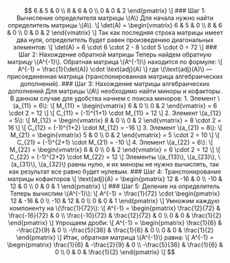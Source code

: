 $$
6 & 5 & 0 \\ 8 & 6 & 0 \\ 0 & 0 & 2 \end{pmatrix} \] ### Шаг 1: Вычисление определителя матрицы \(A\) Для начала нужно найти определитель матрицы \(A\). \[ \det(A) = \begin{vmatrix} 6 & 5 & 0 \\ 8 & 6 & 0 \\ 0 & 0 & 2 \end{vmatrix} \] Так как последняя строка матрицы имеет два нуля, определитель будет равен произведению диагональных элементов: \[ \det(A) = 6 \cdot 6 \cdot 2 - 8 \cdot 5 \cdot 0 = 72 \] ### Шаг 2: Нахождение обратной матрицы Теперь найдем обратную матрицу \(A^{-1}\). Обратная матрица \(A^{-1}\) находится по формуле: \[ A^{-1} = \frac{1}{\det(A)} \cdot \text{adj}(A) \] где \(\text{adj}(A)\) — присоединенная матрица (транспонированная матрица алгебраических дополнений). ### Шаг 3: Нахождение матрицы алгебраических дополнений Для матрицы \(A\) необходимо найти миноры и кофакторы. В данном случае для удобства начнем с поиска миноров: 1. Элемент \(a_{11} = 6\): \[ M_{11} = \begin{vmatrix} 6 & 0 \\ 0 & 2 \end{vmatrix} = 6 \cdot 2 = 12 \] \[ C_{11} = (-1)^{1+1} \cdot M_{11} = 12 \] 2. Элемент \(a_{12} = 5\): \[ M_{12} = \begin{vmatrix} 8 & 0 \\ 0 & 2 \end{vmatrix} = 8 \cdot 2 = 16 \] \[ C_{12} = (-1)^{1+2} \cdot M_{12} = -16 \] 3. Элемент \(a_{21} = 8\): \[ M_{21} = \begin{vmatrix} 5 & 0 \\ 0 & 2 \end{vmatrix} = 5 \cdot 2 = 10 \] \[ C_{21} = (-1)^{2+1} \cdot M_{21} = -10 \] 4. Элемент \(a_{22} = 6\): \[ M_{22} = \begin{vmatrix} 6 & 0 \\ 0 & 2 \end{vmatrix} = 6 \cdot 2 = 12 \] \[ C_{22} = (-1)^{2+2} \cdot M_{22} = 12 \] Элементы \(a_{13}\), \(a_{23}\), \(a_{31}\), \(a_{32}\) равны нулю, и их миноры не нужно вычислять, так как результат все равно будет нулевым. ### Шаг 4: Транспонирование матрицы кофакторов \[ \text{adj}(A) = \begin{pmatrix} 12 & -16 & 0 \\ -10 & 12 & 0 \\ 0 & 0 & 1 \end{pmatrix} \] ### Шаг 5: Деление на определитель Теперь вычислим \(A^{-1}\): \[ A^{-1} = \frac{1}{72} \cdot \begin{pmatrix} 12 & -16 & 0 \\ -10 & 12 & 0 \\ 0 & 0 & 1 \end{pmatrix} \] Умножим каждую компоненту на \(\frac{1}{72}\): \[ A^{-1} = \begin{pmatrix} \frac{12}{72} & \frac{-16}{72} & 0 \\ \frac{-10}{72} & \frac{12}{72} & 0 \\ 0 & 0 & \frac{1}{2} \end{pmatrix} \] Упрощаем дроби: \[ A^{-1} = \begin{pmatrix} \frac{1}{6} & -\frac{2}{9} & 0 \\ -\frac{5}{36} & \frac{1}{6} & 0 \\ 0 & 0 & \frac{1}{2} \end{pmatrix} \] Итак, обратная матрица \(A^{-1}\) равна: \[ A^{-1} = \begin{pmatrix} \frac{1}{6} & -\frac{2}{9} & 0 \\ -\frac{5}{36} & \frac{1}{6} & 0 \\ 0 & 0 & \frac{1}{2} \end{pmatrix} \]
$$
